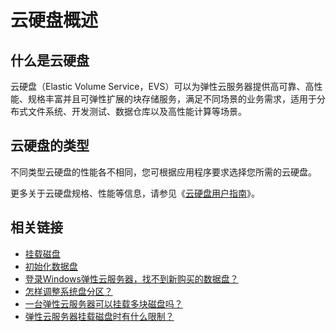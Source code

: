 # 云硬盘概述<a name="ZH-CN_TOPIC_0140313880"></a>

## 什么是云硬盘<a name="section8416671468"></a>

云硬盘（Elastic Volume Service，EVS）可以为弹性云服务器提供高可靠、高性能、规格丰富并且可弹性扩展的块存储服务，满足不同场景的业务需求，适用于分布式文件系统、开发测试、数据仓库以及高性能计算等场景。

## 云硬盘的类型<a name="section476518231167"></a>

不同类型云硬盘的性能各不相同，您可根据应用程序要求选择您所需的云硬盘。

更多关于云硬盘规格、性能等信息，请参见《[云硬盘用户指南](https://support.huaweicloud.com/productdesc-evs/zh-cn_topic_0044524691.html)》。

## 相关链接<a name="section33771043101211"></a>

-   [挂载磁盘](挂载磁盘.md)
-   [初始化数据盘](https://support.huaweicloud.com/qs-evs/evs_01_0038.html)
-   [登录Windows弹性云服务器，找不到新购买的数据盘？](https://support.huaweicloud.com/ecs_faq/ecs_faq_0720.html)
-   [怎样调整系统盘分区？](https://support.huaweicloud.com/ecs_faq/zh-cn_topic_0076210995.html)
-   [一台弹性云服务器可以挂载多块磁盘吗？](https://support.huaweicloud.com/ecs_faq/ecs_faq_1114.html)
-   [弹性云服务器挂载磁盘时有什么限制？](https://support.huaweicloud.com/ecs_faq/zh-cn_topic_0040863659.html)

